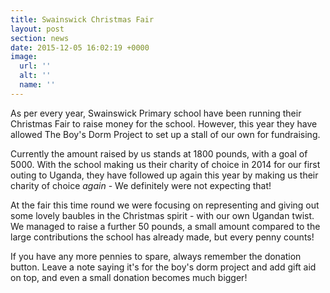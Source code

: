 ```yaml
---
title: Swainswick Christmas Fair
layout: post
section: news
date: 2015-12-05 16:02:19 +0000
image:
  url: ''
  alt: ''
  name: ''
---
```

As per every year, Swainswick Primary school have been running their Christmas Fair to raise money for the school. However, this year they have allowed The Boy's Dorm Project to set up a stall of our own for fundraising.

Currently the amount raised by us stands at 1800 pounds, with a goal of 5000. With the school making us their charity of choice in 2014 for our first outing to Uganda, they have followed up again this year by making us their charity of choice<em> again</em> - We definitely were not expecting that!

At the fair this time round we were focusing on representing and giving out some lovely baubles in the Christmas spirit - with our own Ugandan twist. We managed to raise a further 50 pounds, a small amount compared to the large contributions the school has already made, but every penny counts!

If you have any more pennies to spare, always remember the donation button. Leave a note saying it's for the boy's dorm project and add gift aid on top, and even a small donation becomes much bigger!